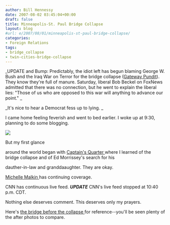 ```yaml
---
author: Bill Hennessy
date: 2007-08-02 03:45:04+00:00
draft: false
title: Minneapolis-St. Paul Bridge Collapse
layout: blog
#url: e/2007/08/01/minneapolis-st-paul-bridge-collapse/
categories:
- Foreign Relations
tags:
- bridge_collapse
- twin-cities-bridge-collapse
---
```


_UPDATE and Bump:  Predictably, the idiot left has begun blaming George W. Bush and the Iraq War on Terror for the bridge collapse ([Gateway Pundit](https://gatewaypundit.blogspot.com/2007/08/moonbats-blame-bushs-war-for-mn-bridge.html)).  They know they're full of manure.  Saturday, liberal Bob Beckel on FoxNews admitted that there was no connection, but he went to explain the liberal lies:  "Those of us who are opposed to this war will anything to advance our point."  _




_It's nice to hear a Democrat fess up to lying.   _




I came home feeling feverish and went to bed earlier.  I woke up at 9:30, planning to do some blogging.




[![](https://www.visi.com/~jweeks/bridges/pics/i35wmiss02.jpg)
](https://www.visi.com/~jweeks/bridges/pages/ms16.html)




But my first glance




around the world began with [Captain's Quarter ](https://www.captainsquartersblog.com/mt/archives/010703.php)where I learned of the bridge collapse and of Ed Morrissey's search for his




dauther-in-law and granddaaughter. They are okay.




[Michelle Malkin ](https://michellemalkin.com/2007/08/01/minneapolis-bridge-collapse/)has continuing coverage.




CNN has continuous live feed. ***UPDATE*** CNN's live feed stopped at 10:40 p.m. CDT.




Nothing else deserves comment. This deserves only my prayers.




Here's [the bridge before the collapse ](https://www.visi.com/~jweeks/bridges/pages/ms16.html)for reference--you'll be seen plenty of the after photos to compare.



